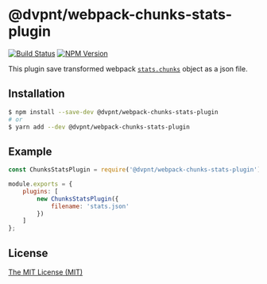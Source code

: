 # @dvpnt/webpack-chunks-stats-plugin
[![Build Status](https://travis-ci.org/dvpnt/webpack-chunks-stats-plugin.svg?branch=master)](https://travis-ci.org/dvpnt/webpack-chunks-stats-plugin)
[![NPM Version](https://img.shields.io/npm/v/@dvpnt/webpack-chunks-stats-plugin.svg)](https://www.npmjs.com/package/@dvpnt/webpack-chunks-stats-plugin)


This plugin save transformed webpack [`stats.chunks`](https://webpack.js.org/configuration/stats/#statschunks) object as a json file.

## Installation

```sh
$ npm install --save-dev @dvpnt/webpack-chunks-stats-plugin
# or
$ yarn add --dev @dvpnt/webpack-chunks-stats-plugin
```

## Example

```js
const ChunksStatsPlugin = require('@dvpnt/webpack-chunks-stats-plugin');

module.exports = {
	plugins: [
		new ChunksStatsPlugin({
			filename: 'stats.json'
		})
	]
};
```

## License

[The MIT License (MIT)](/LICENSE)
